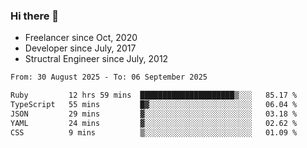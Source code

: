 ### Hi there 👋

- Freelancer since Oct, 2020
- Developer since July, 2017
- Structral Engineer since July, 2012

<!--START_SECTION:waka-->

```txt
From: 30 August 2025 - To: 06 September 2025

Ruby         12 hrs 59 mins  █████████████████████▒░░░   85.17 %
TypeScript   55 mins         █▓░░░░░░░░░░░░░░░░░░░░░░░   06.04 %
JSON         29 mins         ▓░░░░░░░░░░░░░░░░░░░░░░░░   03.18 %
YAML         24 mins         ▓░░░░░░░░░░░░░░░░░░░░░░░░   02.62 %
CSS          9 mins          ▒░░░░░░░░░░░░░░░░░░░░░░░░   01.09 %
```

<!--END_SECTION:waka-->

